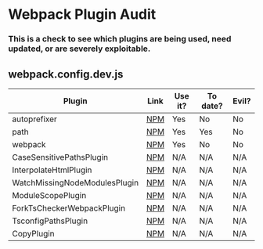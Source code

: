 # Webpack Plugin Audit
### This is a check to see which plugins are being used, need updated, or are severely exploitable.

## webpack.config.dev.js

Plugin             | Link  | Use it?  | To date?| Evil?   | 
-----------------|---------|----------|---------|---------|
autoprefixer     |[NPM](https://www.npmjs.com/package/autoprefixer) |    Yes |   No |No |                   
path     |[NPM](https://www.npmjs.com/package/path) |    Yes |   Yes |   No |     
webpack     |[NPM](https://www.npmjs.com/package/webpack) |    Yes |   No |   No |
CaseSensitivePathsPlugin     |[NPM](https://www.npmjs.com/package/case-sensitive-paths-webpack-plugin) |    N/A |   N/A |   N/A |
InterpolateHtmlPlugin     |[NPM](https://www.npmjs.com/package/react-dev-utils) |    N/A |   N/A |   N/A |
WatchMissingNodeModulesPlugin     |[NPM](https://www.npmjs.com/package/react-dev-utils) |    N/A |   N/A |   N/A |
ModuleScopePlugin     |[NPM](https://www.npmjs.com/package/react-dev-utils) |    N/A |   N/A |   N/A |
ForkTsCheckerWebpackPlugin     |[NPM](https://www.npmjs.com/package/fork-ts-checker-webpack-plugin) |    N/A |   N/A |   N/A |  N/A |
TsconfigPathsPlugin     |[NPM](https://www.npmjs.com/package/tsconfig-paths-webpack-plugin) |    N/A |   N/A | N/A
CopyPlugin     |[NPM](https://www.npmjs.com/package/copy-webpack-plugin) |    N/A |   N/A |   N/A |

